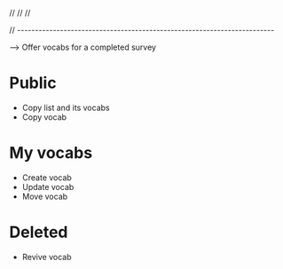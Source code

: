 //
//
//

// ------------------------------------------------------------------------

--> Offer vocabs for a completed survey

# Public

- Copy list and its vocabs
- Copy vocab

# My vocabs

- Create vocab
- Update vocab
- Move vocab

# Deleted

- Revive vocab
